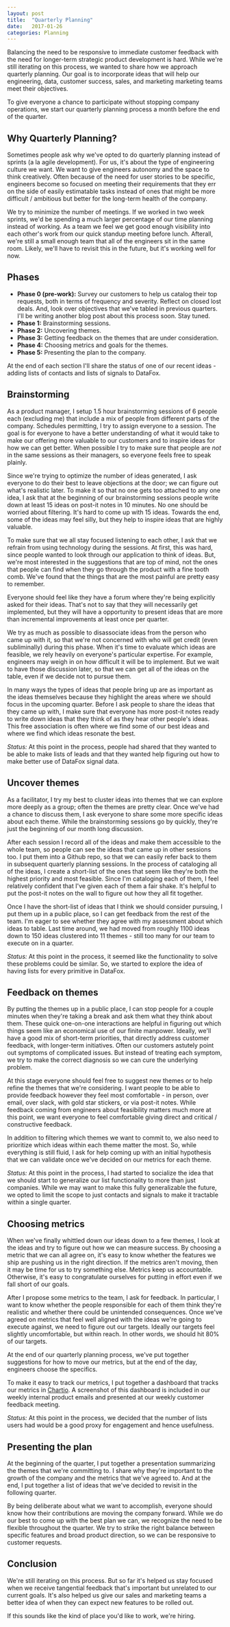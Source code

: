 ```yaml
---
layout: post
title:  "Quarterly Planning"
date:   2017-01-26
categories: Planning
---
```


Balancing the need to be responsive to immediate customer feedback with the need for longer-term strategic product development is hard. While we're still iterating on this process, we wanted to share how we approach quarterly planning. Our goal is to incorporate ideas that will help our engineering, data, customer success, sales, and marketing marketing teams meet their objectives.

To give everyone a chance to participate without stopping company operations, we start our quarterly planning process a month before the end of the quarter.

## Why Quarterly Planning?

Sometimes people ask why we've opted to do quarterly planning instead of sprints (a la agile development). For us, it's about the type of engineering culture we want. We want to give engineers autonomy and the space to think creatively. Often because of the need for user stories to be specific, engineers become so focused on meeting their requirements that they err on the side of easily estimatable tasks instead of ones that might be more difficult / ambitious but better for the long-term health of the company.

We try to minimize the number of meetings. If we worked in two week sprints, we'd be spending a much larger percentage of our time planning instead of working. As a team we feel we get good enough visibility into each other's work from our quick standup meeting before lunch. Afterall, we're still a small enough team that all of the engineers sit in the same room. Likely, we'll have to revisit this in the future, but it's working well for now.

## Phases

- **Phase 0 (pre-work):** Survey our customers to help us catalog their top requests, both in terms of frequency and severity. Reflect on closed lost deals. And, look over objectives that we've tabled in previous quarters. I'll be writing another blog post about this process soon. Stay tuned.
- **Phase 1:** Brainstorming sessions.
- **Phase 2:** Uncovering themes.
- **Phase 3:** Getting feedback on the themes that are under consideration.
- **Phase 4:** Choosing metrics and goals for the themes.
- **Phase 5:** Presenting the plan to the company.

At the end of each section I'll share the status of one of our recent ideas - adding lists of contacts and lists of signals to DataFox.

## Brainstorming

As a product manager, I setup 1.5 hour brainstorming sessions of 6 people each (excluding me) that include a mix of people from different parts of the company. Schedules permitting, I try to assign everyone to a session. The goal is for everyone to have a better understanding of what it would take to make our offering more valuable to our customers and to inspire ideas for how we can get better. When possible I try to make sure that people are *not* in the same sessions as their managers, so everyone feels free to speak plainly.

Since we're trying to optimize the number of ideas generated, I ask everyone to do their best to leave objections at the door; we can figure out what's realistic later. To make it so that no one gets too attached to any one idea, I ask that at the beginning of our brainstorming sessions people write down at least 15 ideas on post-it notes in 10 minutes. No one should be worried about filtering. It's hard to come up with 15 ideas. Towards the end, some of the ideas may feel silly, but they help to inspire ideas that are highly valuable.

To make sure that we all stay focused listening to each other, I ask that we refrain from using technology during the sessions. At first, this was hard, since people wanted to look through our application to think of ideas. But, we're most interested in the suggestions that are top of mind, not the ones that people can find when they go through the product with a fine tooth comb. We've found that the things that are the most painful are pretty easy to remember.

Everyone should feel like they have a forum where they're being explicitly asked for their ideas. That's not to say that they will necessarily get implemented, but they will have a opportunity to present ideas that are more than incremental improvements at least once per quarter.

We try as much as possible to disassociate ideas from the person who came up with it, so that we're not concerned with who will get credit (even subliminally) during this phase. When it's time to evaluate which ideas are feasible, we rely heavily on everyone's particular expertise. For example, engineers may weigh in on how difficult it will be to implement. But we wait to have those discussion later, so that we can get all of the ideas on the table, even if we decide not to pursue them.

In many ways the types of ideas that people bring up are as important as the ideas themselves because they highlight the areas where we should focus in the upcoming quarter. Before I ask people to share the ideas that they came up with, I make sure that everyone has more post-it notes ready to write down ideas that they think of as they hear other people's ideas. This free association is often where we find some of our best ideas and where we find which ideas resonate the best.

*Status:* At this point in the process, people had shared that they wanted to be able to make lists of leads and that they wanted help figuring out how to make better use of DataFox signal data.

## Uncover themes

As a facilitator, I try my best to cluster ideas into themes that we can explore more deeply as a group; often the themes are pretty clear. Once we've had a chance to discuss them, I ask everyone to share some more specific ideas about each theme. While the brainstorming sessions go by quickly, they're just the beginning of our month long discussion.

After each session I record all of the ideas and make them accessible to the whole team, so people can see the ideas that came up in other sessions too. I put them into a Github repo, so that we can easily refer back to them in subsequent quarterly planning sessions. In the process of cataloging all of the ideas, I create a short-list of the ones that seem like they're both the highest priority and most feasible. Since I'm cataloging each of them, I feel relatively confident that I've given each of them a fair shake. It's helpful to put the post-it notes on the wall to figure out how they all fit together.

Once I have the short-list of ideas that I think we should consider pursuing, I put them up in a public place, so I can get feedback from the rest of the team. I'm eager to see whether they agree with my assessment about which ideas to table. Last time around, we had moved from roughly 1100 ideas down to 150 ideas clustered into 11 themes - still too many for our team to execute on in a quarter.

*Status:* At this point in the process, it seemed like the functionality to solve these problems could be similar. So, we started to explore the idea of having lists for every primitive in DataFox.

## Feedback on themes

By putting the themes up in a public place, I can stop people for a couple minutes when they're taking a break and ask them what they think about them. These quick one-on-one interactions are helpful in figuring out which things seem like an economical use of our finite manpower. Ideally, we'll have a good mix of short-term priorities, that directly address customer feedback, with longer-term initiatives. Often our customers astutely point out symptoms of complicated issues. But instead of treating each symptom, we try to make the correct diagnosis so we can cure the underlying problem.

At this stage everyone should feel free to suggest new themes or to help refine the themes that we're considering. I want people to be able to provide feedback however they feel most comfortable -  in person, over email, over slack, with gold star stickers, or via post-it notes. While feedback coming from engineers about feasibility matters much more at this point, we want everyone to feel comfortable giving direct and critical / constructive feedback.

In addition to filtering which themes we want to commit to, we also need to prioritize which ideas within each theme matter the most. So, while everything is still fluid, I ask for help coming up with an initial hypothesis that we can validate once we've decided on our metrics for each theme.

*Status:* At this point in the process, I had started to socialize the idea that we should start to generalize our list functionality to more than just companies. While we may want to make this fully generalizable the future, we opted to limit the scope to just contacts and signals to make it tractable within a single quarter.

## Choosing metrics

When we've finally whittled down our ideas down to a few themes, I look at the ideas and try to figure out how we can measure success. By choosing a metric that we can all agree on, it's easy to know whether the features we ship are pushing us in the right direction. If the metrics aren't moving, then it may be time for us to try something else. Metrics keep us accountable. Otherwise, it's easy to congratulate ourselves for putting in effort even if we fall short of our goals.

After I propose some metrics to the team, I ask for feedback. In particular, I want to know whether the people responsible for each of them think they're realistic and whether there could be unintended consequences. Once we've agreed on metrics that feel well aligned with the ideas we're going to execute against, we need to figure out our targets. Ideally our targets feel slightly uncomfortable, but within reach. In other words, we should hit 80% of our targets.

At the end of our quarterly planning process, we've put together suggestions for how to move our metrics, but at the end of the day, engineers choose the specifics.

To make it easy to track our metrics, I put together a dashboard that tracks our metrics in [Chartio](https://chartio.com/). A screenshot of this dashboard is included in our weekly internal product emails and presented at our weekly customer feedback meeting.

*Status:* At this point in the process, we decided that the number of lists users had would be a good proxy for engagement and hence usefulness.

## Presenting the plan

At the beginning of the quarter, I put together a presentation summarizing the themes that we're committing to. I share why they're important to the growth of the company and the metrics that we've agreed to. And at the end, I put together a list of ideas that we've decided to revisit in the following quarter.

By being deliberate about what we want to accomplish, everyone should know how their contributions are moving the company forward. While we do our best to come up with the best plan we can, we recognize the need to be flexible throughout the quarter. We try to strike the right balance between specific features and broad product direction, so we can be responsive to customer requests.

## Conclusion

We're still iterating on this process. But so far it's helped us stay focused when we receive tangential feedback that's important but unrelated to our current goals. It's also helped us give our sales and marketing teams a better idea of when they can expect new features to be rolled out.

If this sounds like the kind of place you'd like to work, we're hiring.